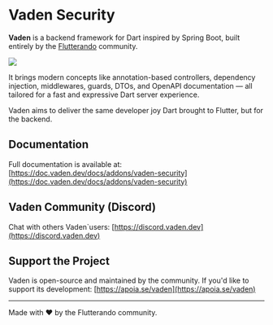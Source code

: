 # Vaden Security

**Vaden** is a backend framework for Dart inspired by Spring Boot, built entirely by the [Flutterando](https://flutterando.com.br) community.

<img src="https://doc.vaden.dev/img/vaden-social-card.jpg"/>

It brings modern concepts like annotation-based controllers, dependency injection, middlewares, guards, DTOs, and OpenAPI documentation — all tailored for a fast and expressive Dart server experience.

Vaden aims to deliver the same developer joy Dart brought to Flutter, but for the backend.

## Documentation
Full documentation is available at: [https://doc.vaden.dev/docs/addons/vaden-security](https://doc.vaden.dev/docs/addons/vaden-security)

## Vaden Community (Discord)
Chat with others Vaden`users: [https://discord.vaden.dev](https://discord.vaden.dev)


## Support the Project
Vaden is open-source and maintained by the community.
If you'd like to support its development: [https://apoia.se/vaden](https://apoia.se/vaden)

---

Made with ❤️ by the Flutterando community.